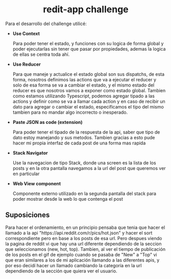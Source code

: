 <h1 align="center">redit-app challenge</h1>
<p>Para el desarrollo del challenge utilicé: </p>
<ul>
  <li>
    <strong>Use Context</strong>
    <p>Para poder tener el estado, y funciones con su logica de forma global y poder ejecutarlas sin tener que pasar por propiedades, ademas la logica de ellas se centra toda ahí.</p>
  </li>
  <li>
    <strong> Use Reducer</strong>
    <p>Para que maneje y actualice el estado global son sus dispatchs, de esta forma, nosotros definimos las actions que va a ejecutar el reducer y solo de esa forma se va a cambiar el estado, y el mismo estado del reducer es que nosotros vamos a exponer como estado global.
Tambien como estamos utilizando Typescript, podemos agregar tipado a las actions y definir como se va a llamar cada action y en caso de recibir un dato para agregar o cambiar el estado, especificamos el tipo del mismo tambien para no mandar algo incorrecto o inesperado.</p>
  </li>
  <li>
    <strong>Paste JSON as code (extension)</strong>
    <p>Para poder tener el tipado de la respuesta de la api, saber que tipo de dato estoy manejando y sus metodos. Tambien gracias a esto pude hacer mi propia interfaz de cada post de una forma mas rapida</p>
  </li>
  <li>
    <strong>Stack Navigator</strong>
    <p>Use la navegacion de tipo Stack, donde una screen es la lista de los posts y en la otra pantalla navegamos a la url del post que queremos ver en particular</p>
  </li>
  <li>
    <strong>Web View component</strong>
    <p>
    Componente externo utilizado en la segunda pantalla del stack para poder mostrar desde la web lo que contenga el post
    </p>
  </li>
</ul>
</hr>
<h2>Suposiciones</h2>
<p>Para hacer el ordenamiento, en un principio pensaba que tenia que hacer el llamado a la api "https://api.reddit.com/r/pics/hot.json" y hacer el sort correspondiente pero en base a los posts de esa url.
Pero despues viendo la pagina de reddit vi que hay una url diferente dependiendo de la seccion que seleccionamos (new, hot, top). Tambien,  al ver el tiempo de publicación de los posts en el gif de ejemplo cuando se pasaba de "New" a "Top" vi que eran similares a los de mi aplicación llamando a las diferentes apis, y por eso decidí hacer un llamado cambiando la categoría en la url dependiendo de la sección que quiera ver el usuario.</p>
